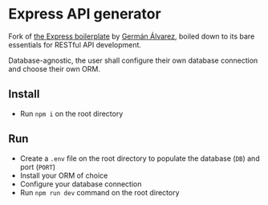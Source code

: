 # Express API generator

Fork of [the Express boilerplate](https://github.com/german-alvarez-dev/express-generator) by [Germán Álvarez](https://github.com/german-alvarez-dev), boiled down to its bare essentials for RESTful API development.

Database-agnostic, the user shall configure their own database connection and choose their own ORM.

## Install

- Run `npm i` on the root directory

## Run

- Create a `.env` file on the root directory to populate the database (`DB`) and port (`PORT`)
- Install your ORM of choice
- Configure your database connection
- Run `npm run dev` command on the root directory
